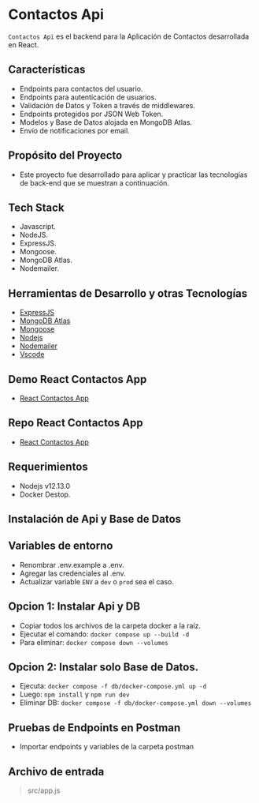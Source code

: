 # Contactos Api

`Contactos Api` es el backend para la Aplicación de Contactos desarrollada en React.

## Características

-   Endpoints para contactos del usuario.
-   Endpoints para autenticación de usuarios.
-   Validación de Datos y Token a través de middlewares.
-   Endpoints protegidos por JSON Web Token.
-   Modelos y Base de Datos alojada en MongoDB Atlas.
-   Envío de notificaciones por email.

## Propósito del Proyecto

-   Este proyecto fue desarrollado para aplicar y practicar las tecnologías de back-end que se muestran a continuación.

## Tech Stack

-   Javascript.
-   NodeJS.
-   ExpressJS.
-   Mongoose.
-   MongoDB Atlas.
-   Nodemailer.

## Herramientas de Desarrollo y otras Tecnologías

-   [ExpressJS](https://expressjs.com/)
-   [MongoDB Atlas](https://www.mongodb.com/atlas/database)
-   [Mongoose](https://mongoosejs.com/)
-   [Nodejs](https://nodejs.org/en/)
-   [Nodemailer](https://nodemailer.com/about/)
-   [Vscode](https://code.visualstudio.com/)

## Demo React Contactos App

-   [React Contactos App](https://contacts-app-njca.netlify.app/)

## Repo React Contactos App

-   [React Contactos App](https://github.com/nca1478/react-contacts-app)

## Requerimientos

-   Nodejs v12.13.0
-   Docker Destop.

## Instalación de Api y Base de Datos

## Variables de entorno

-   Renombrar .env.example a .env.
-   Agregar las credenciales al .env.
-   Actualizar variable `ENV` a `dev` o `prod` sea el caso.

## Opcion 1: Instalar Api y DB

-   Copiar todos los archivos de la carpeta docker a la raíz.
-   Ejecutar el comando: `docker compose up --build -d`
-   Para eliminar: `docker compose down --volumes`

## Opcion 2: Instalar solo Base de Datos.

-   Ejecuta: `docker compose -f db/docker-compose.yml up -d`
-   Luego: `npm install` y `npm run dev`
-   Eliminar DB: `docker compose -f db/docker-compose.yml down --volumes`

## Pruebas de Endpoints en Postman

-   Importar endpoints y variables de la carpeta postman

## Archivo de entrada

> src/app.js
